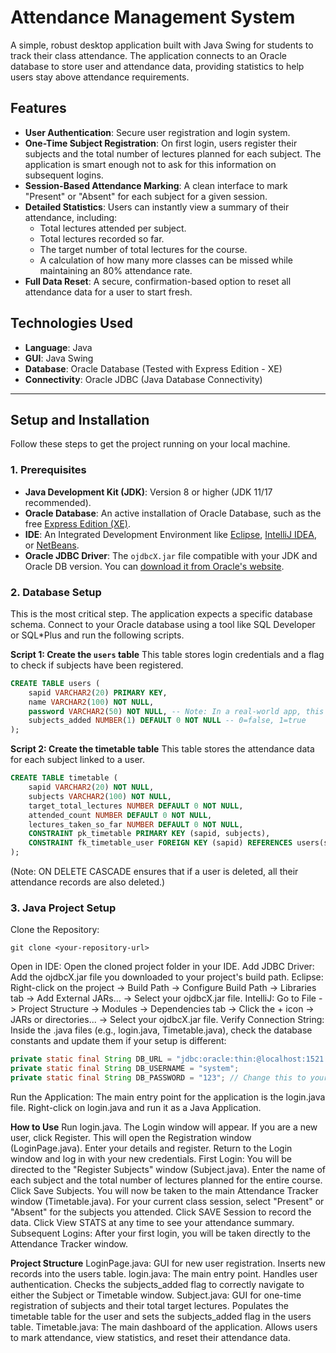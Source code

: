 # Attendance Management System

A simple, robust desktop application built with Java Swing for students to track their class attendance. The application connects to an Oracle database to store user and attendance data, providing statistics to help users stay above attendance requirements.

## Features

-   **User Authentication**: Secure user registration and login system.
-   **One-Time Subject Registration**: On first login, users register their subjects and the total number of lectures planned for each subject. The application is smart enough not to ask for this information on subsequent logins.
-   **Session-Based Attendance Marking**: A clean interface to mark "Present" or "Absent" for each subject for a given session.
-   **Detailed Statistics**: Users can instantly view a summary of their attendance, including:
    -   Total lectures attended per subject.
    -   Total lectures recorded so far.
    -   The target number of total lectures for the course.
    -   A calculation of how many more classes can be missed while maintaining an 80% attendance rate.
-   **Full Data Reset**: A secure, confirmation-based option to reset all attendance data for a user to start fresh.

## Technologies Used

-   **Language**: Java
-   **GUI**: Java Swing
-   **Database**: Oracle Database (Tested with Express Edition - XE)
-   **Connectivity**: Oracle JDBC (Java Database Connectivity)

---

## Setup and Installation

Follow these steps to get the project running on your local machine.

### 1. Prerequisites

-   **Java Development Kit (JDK)**: Version 8 or higher (JDK 11/17 recommended).
-   **Oracle Database**: An active installation of Oracle Database, such as the free [Express Edition (XE)](https://www.oracle.com/database/technologies/xe-downloads.html).
-   **IDE**: An Integrated Development Environment like [Eclipse](https://www.eclipse.org/), [IntelliJ IDEA](https://www.jetbrains.com/idea/), or [NetBeans](https://netbeans.apache.org/).
-   **Oracle JDBC Driver**: The `ojdbcX.jar` file compatible with your JDK and Oracle DB version. You can [download it from Oracle's website](https://www.oracle.com/database/technologies/appdev/jdbc-downloads.html).

### 2. Database Setup

This is the most critical step. The application expects a specific database schema. Connect to your Oracle database using a tool like SQL Developer or SQL*Plus and run the following scripts.

**Script 1: Create the `users` table**
This table stores login credentials and a flag to check if subjects have been registered.

```sql
CREATE TABLE users (
    sapid VARCHAR2(20) PRIMARY KEY,
    name VARCHAR2(100) NOT NULL,
    password VARCHAR2(50) NOT NULL, -- Note: In a real-world app, this should be a hashed password.
    subjects_added NUMBER(1) DEFAULT 0 NOT NULL -- 0=false, 1=true
);
```
**Script 2: Create the timetable table**
This table stores the attendance data for each subject linked to a user.
```sql
CREATE TABLE timetable (
    sapid VARCHAR2(20) NOT NULL,
    subjects VARCHAR2(100) NOT NULL,
    target_total_lectures NUMBER DEFAULT 0 NOT NULL,
    attended_count NUMBER DEFAULT 0 NOT NULL,
    lectures_taken_so_far NUMBER DEFAULT 0 NOT NULL,
    CONSTRAINT pk_timetable PRIMARY KEY (sapid, subjects),
    CONSTRAINT fk_timetable_user FOREIGN KEY (sapid) REFERENCES users(sapid) ON DELETE CASCADE
);
```
(Note: ON DELETE CASCADE ensures that if a user is deleted, all their attendance records are also deleted.)

### 3. Java Project Setup
Clone the Repository:
```
git clone <your-repository-url>
```

Open in IDE: Open the cloned project folder in your IDE.
Add JDBC Driver: Add the ojdbcX.jar file you downloaded to your project's build path.
Eclipse: Right-click on the project -> Build Path -> Configure Build Path -> Libraries tab -> Add External JARs... -> Select your ojdbcX.jar file.
IntelliJ: Go to File -> Project Structure -> Modules -> Dependencies tab -> Click the + icon -> JARs or directories... -> Select your ojdbcX.jar file.
Verify Connection String: Inside the .java files (e.g., login.java, Timetable.java), check the database constants and update them if your setup is different:
```java
private static final String DB_URL = "jdbc:oracle:thin:@localhost:1521:xe";
private static final String DB_USERNAME = "system";
private static final String DB_PASSWORD = "123"; // Change this to your actual password
```

Run the Application: The main entry point for the application is the login.java file. Right-click on login.java and run it as a Java Application.

**How to Use**
Run login.java. The Login window will appear.
If you are a new user, click Register. This will open the Registration window (LoginPage.java).
Enter your details and register.
Return to the Login window and log in with your new credentials.
First Login: You will be directed to the "Register Subjects" window (Subject.java). Enter the name of each subject and the total number of lectures planned for the entire course. Click Save Subjects.
You will now be taken to the main Attendance Tracker window (Timetable.java).
For your current class session, select "Present" or "Absent" for the subjects you attended. Click SAVE Session to record the data.
Click View STATS at any time to see your attendance summary.
Subsequent Logins: After your first login, you will be taken directly to the Attendance Tracker window.

**Project Structure**
LoginPage.java: GUI for new user registration. Inserts new records into the users table.
login.java: The main entry point. Handles user authentication. Checks the subjects_added flag to correctly navigate to either the Subject or Timetable window.
Subject.java: GUI for one-time registration of subjects and their total target lectures. Populates the timetable table for the user and sets the subjects_added flag in the users table.
Timetable.java: The main dashboard of the application. Allows users to mark attendance, view statistics, and reset their attendance data.
